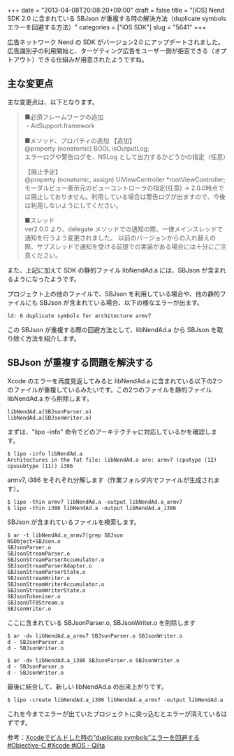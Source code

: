 +++
date = "2013-04-08T20:08:20+09:00"
draft = false
title = "[iOS] Nend SDK 2.0 に含まれている SBJson が重複する時の解決方法（duplicate symbols エラーを回避する方法）"
categories = ["iOS SDK"]
slug = "5641"
+++

広告ネットワーク Nend の SDK がバージョン2.0 にアップデートされました。広告識別子の利用開始と、ターゲティング広告をユーザー側が拒否できる（オプトアウト）できる仕組みが用意されたようですね。

<h2>主な変更点</h2>

主な変更点は、以下となります。

<blockquote><p>■必須フレームワークの追加<br />
・AdSupport.framework

■メソッド、プロパティの追加
【追加】<br />
@property (nonatomic) BOOL isOutputLog;<br />
エラーログや警告ログを、NSLog として出力するかどうかの指定（任意）

【廃止予定】<br />
@property (nonatomic, assign) UIViewController *rootViewController;<br />
モーダルビュー表示元のビューコントローラの指定(任意)
→ 2.0.0時点では廃止しておりません。利用している場合は警告ログが出ますので、今後は利用しないようにしてください。

■スレッド<br />
ver2.0.0 より、delegate メソッドでの通知の際、一律メインスレッドで通知を行うよう変更されました。
以前のバージョンからの入れ替えの際、サブスレッドで通知を受ける前提での実装がある場合には十分にご注意ください。</p></blockquote>

また、上記に加えて SDK の静的ファイル libNendAd.a には、SBJson が含まれるようになったようです。

プロジェクト上の他のファイルで、SBJson を利用している場合や、他の静的ファイルにも SBJson が含まれている場合、以下の様なエラーが出ます。

<pre><code>ld: 6 duplicate symbols for architecture armv7</code></pre>

この SBJson が重複する際の回避方法として、libNendAd.a から SBJson を取り除く方法を紹介します。

<h2>SBJson が重複する問題を解決する</h2>

Xcode のエラーを再度見返してみると libNendAd.a に含まれている以下の2つのファイルが重複しているみたいです。この2つのファイルを静的ファイル libNendAd.a から削除します。

<pre><code>libNendAd.a(SBJsonParser.o)
libNendAd.a(SBJsonWriter.o)
</code></pre>

まずは、"lipo -info" 命令でどのアーキテクチャに対応しているかを確認します。

<pre><code>$ lipo -info libNendAd.a
Architectures in the fat file: libNendAd.a are: armv7 (cputype (12) cpusubtype (11)) i386
</code></pre>

armv7, i386 をそれぞれ分解します（作業フォルダ内でファイルが生成されます）。

<pre><code>$ lipo -thin armv7 libNendAd.a -output libNendAd.a_armv7
$ lipo -thin i386 libNendAd.a -output libNendAd.a_i386</code></pre>

SBJson が含まれているファイルを検索します。

<pre><code>$ ar -t libNendAd.a_armv7|grep SBJson
NSObject+SBJson.o
SBJsonParser.o
SBJsonStreamParser.o
SBJsonStreamParserAccumulator.o
SBJsonStreamParserAdapter.o
SBJsonStreamParserState.o
SBJsonStreamWriter.o
SBJsonStreamWriterAccumulator.o
SBJsonStreamWriterState.o
SBJsonTokeniser.o
SBJsonUTF8Stream.o
SBJsonWriter.o</code></pre>

ここに含まれている SBJsonParser.o, SBJsonWriter.o を削除します

<pre><code>$ ar -dv libNendAd.a_armv7 SBJsonParser.o SBJsonWriter.o
d - SBJsonParser.o
d - SBJsonWriter.o

$ ar -dv libNendAd.a_i386 SBJsonParser.o SBJsonWriter.o
d - SBJsonParser.o
d - SBJsonWriter.o
</code></pre>

最後に結合して、新しい libNendAd.a の出来上がりです。

<pre><code>$ lipo -create libNendAd.a_i386 libNendAd.a_armv7 -output libNendAd.a
</code></pre>

これを今までエラーが出ていたプロジェクトに突っ込むとエラーが消えているはずです。

参考：<a href="http://qiita.com/items/af7c88f2d16d97985387" target="_blank">Xcodeでビルドした時の”duplicate symbols”エラーを回避する #Objective-C #Xcode #iOS - Qiita</a>
